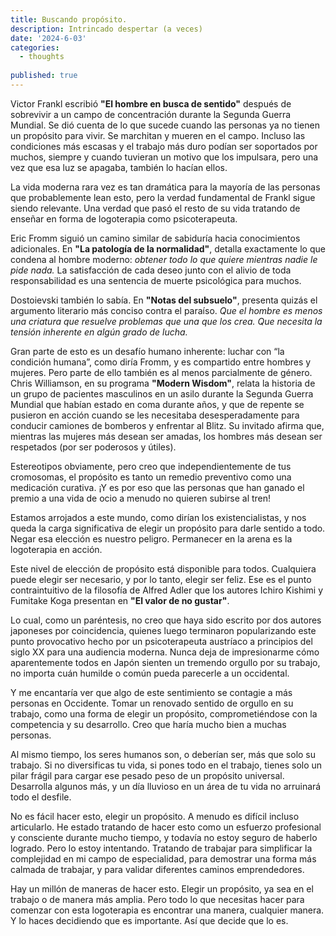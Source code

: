 ```yaml
---
title: Buscando propósito. 
description: Intrincado despertar (a veces)
date: '2024-6-03'
categories:
  - thoughts
  
published: true
---
```


Victor Frankl escribió **"El hombre en busca de sentido"** después de sobrevivir a un campo de concentración durante la Segunda Guerra Mundial. Se dió cuenta de lo que sucede cuando las personas ya no tienen un propósito para vivir. Se marchitan y mueren en el campo. Incluso las condiciones más escasas y el trabajo más duro podían ser soportados por muchos, siempre y cuando tuvieran un motivo que los impulsara, pero una vez que esa luz se apagaba, también lo hacían ellos.

La vida moderna rara vez es tan dramática para la mayoría de las personas que probablemente lean esto, pero la verdad fundamental de Frankl sigue siendo relevante. Una verdad que pasó el resto de su vida tratando de enseñar en forma de logoterapia como psicoterapeuta.

Eric Fromm siguió un camino similar de sabiduría hacia conocimientos adicionales. En **"La patología de la normalidad"**, detalla exactamente lo que condena al hombre moderno: *obtener todo lo que quiere mientras nadie le pide nada.* La satisfacción de cada deseo junto con el alivio de toda responsabilidad es una sentencia de muerte psicológica para muchos.

Dostoievski también lo sabía. En **"Notas del subsuelo"**, presenta quizás el argumento literario más conciso contra el paraíso. *Que el hombre es menos una criatura que resuelve problemas que una que los crea. Que necesita la tensión inherente en algún grado de lucha.*

Gran parte de esto es un desafío humano inherente: luchar con “la condición humana”, como diría Fromm, y es compartido entre hombres y mujeres. Pero parte de ello también es al menos parcialmente de género. Chris Williamson, en su programa **"Modern Wisdom"**, relata la historia de un grupo de pacientes masculinos en un asilo durante la Segunda Guerra Mundial que habían estado en coma durante años, y que de repente se pusieron en acción cuando se les necesitaba desesperadamente para conducir camiones de bomberos y enfrentar al Blitz. Su invitado afirma que, mientras las mujeres más desean ser amadas, los hombres más desean ser respetados (por ser poderosos y útiles).

Estereotipos obviamente, pero creo que independientemente de tus cromosomas, el propósito es tanto un remedio preventivo como una medicación curativa. ¡Y es por eso que las personas que han ganado el premio a una vida de ocio a menudo no quieren subirse al tren!

Estamos arrojados a este mundo, como dirían los existencialistas, y nos queda la carga significativa de elegir un propósito para darle sentido a todo. Negar esa elección es nuestro peligro. Permanecer en la arena es la logoterapia en acción.

Este nivel de elección de propósito está disponible para todos. Cualquiera puede elegir ser necesario, y por lo tanto, elegir ser feliz. Ese es el punto contraintuitivo de la filosofía de Alfred Adler que los autores Ichiro Kishimi y Fumitake Koga presentan en **"El valor de no gustar"**.

Lo cual, como un paréntesis, no creo que haya sido escrito por dos autores japoneses por coincidencia, quienes luego terminaron popularizando este punto provocativo hecho por un psicoterapeuta austríaco a principios del siglo XX para una audiencia moderna. Nunca deja de impresionarme cómo aparentemente todos en Japón sienten un tremendo orgullo por su trabajo, no importa cuán humilde o común pueda parecerle a un occidental.

Y me encantaría ver que algo de este sentimiento se contagie a más personas en Occidente. Tomar un renovado sentido de orgullo en su trabajo, como una forma de elegir un propósito, comprometiéndose con la competencia y su desarrollo. Creo que haría mucho bien a muchas personas.

Al mismo tiempo, los seres humanos son, o deberían ser, más que solo su trabajo. Si no diversificas tu vida, si pones todo en el trabajo, tienes solo un pilar frágil para cargar ese pesado peso de un propósito universal. Desarrolla algunos más, y un día lluvioso en un área de tu vida no arruinará todo el desfile.

No es fácil hacer esto, elegir un propósito. A menudo es difícil incluso articularlo. He estado tratando de hacer esto como un esfuerzo profesional y consciente durante mucho tiempo, y todavía no estoy seguro de haberlo logrado. Pero lo estoy intentando. Tratando de trabajar para simplificar la complejidad en mi campo de especialidad, para demostrar una forma más calmada de trabajar, y para validar diferentes caminos emprendedores.

Hay un millón de maneras de hacer esto. Elegir un propósito, ya sea en el trabajo o de manera más amplia. Pero todo lo que necesitas hacer para comenzar con esta logoterapia es encontrar una manera, cualquier manera. Y lo haces decidiendo que es importante. Así que decide que lo es.

